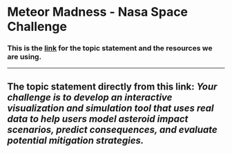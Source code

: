 # Meteor Madness - Nasa Space Challenge

### This is the [link]((https://www.spaceappschallenge.org/2025/challenges/meteor-madness/?tab=resources)) for the topic statement and the resources we are using.
---
The topic statement directly from this link: *Your challenge is to develop an interactive visualization and simulation tool that uses real data to help users model asteroid impact scenarios, predict consequences, and evaluate potential mitigation strategies.*
---

